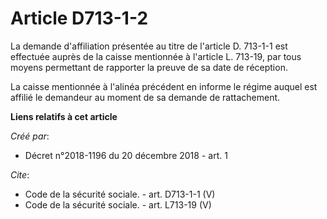 # Article D713-1-2

La demande d'affiliation présentée au titre de l'article D. 713-1-1 est effectuée auprès de la caisse mentionnée à l'article
L. 713-19, par tous moyens permettant de rapporter la preuve de sa date de réception. 

La caisse mentionnée à l'alinéa précédent en informe le régime auquel est affilié le demandeur au moment de sa demande de
rattachement.

**Liens relatifs à cet article**

_Créé par_:

  - Décret n°2018-1196 du 20 décembre 2018 - art. 1

_Cite_:

  - Code de la sécurité sociale. - art. D713-1-1 (V)
  - Code de la sécurité sociale. - art. L713-19 (V)
